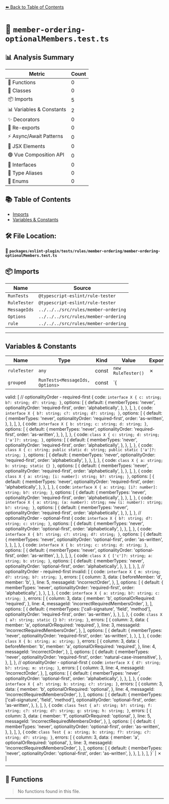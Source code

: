 [⬅️ Back to Table of Contents](../../../../../index.md)

# 📄 `member-ordering-optionalMembers.test.ts`

## 📊 Analysis Summary

| Metric | Count |
|--------|-------|
| 🔧 Functions | 0 |
| 🧱 Classes | 0 |
| 📦 Imports | 5 |
| 📊 Variables & Constants | 2 |
| ✨ Decorators | 0 |
| 🔄 Re-exports | 0 |
| ⚡ Async/Await Patterns | 0 |
| 💠 JSX Elements | 0 |
| 🟢 Vue Composition API | 0 |
| 📐 Interfaces | 0 |
| 📑 Type Aliases | 0 |
| 🎯 Enums | 0 |

## 📚 Table of Contents

- [Imports](#imports)
- [Variables & Constants](#variables-constants)

## 🛠️ File Location:
📂 **`packages/eslint-plugin/tests/rules/member-ordering/member-ordering-optionalMembers.test.ts`**

## 📦 Imports

| Name | Source |
|------|--------|
| `RunTests` | `@typescript-eslint/rule-tester` |
| `RuleTester` | `@typescript-eslint/rule-tester` |
| `MessageIds` | `../../../src/rules/member-ordering` |
| `Options` | `../../../src/rules/member-ordering` |
| `rule` | `../../../src/rules/member-ordering` |


---

## Variables & Constants

| Name | Type | Kind | Value | Exported |
|------|------|------|-------|----------|
| `ruleTester` | `any` | const | `new RuleTester()` | ✗ |
| `grouped` | `RunTests<MessageIds, Options>` | const | `{
  valid: [
    // optionalityOrder - required-first
    {
      code: `
interface X {
  c: string;
  b?: string;
  d?: string;
}
      `,
      options: [
        {
          default: {
            memberTypes: 'never',
            optionalityOrder: 'required-first',
            order: 'alphabetically',
          },
        },
      ],
    },
    {
      code: `
interface X {
  b?: string;
  c?: string;
  d?: string;
}
      `,
      options: [
        {
          default: {
            memberTypes: 'never',
            optionalityOrder: 'required-first',
            order: 'as-written',
          },
        },
      ],
    },
    {
      code: `
interface X {
  b: string;
  c: string;
  d: string;
}
      `,
      options: [
        {
          default: {
            memberTypes: 'never',
            optionalityOrder: 'required-first',
            order: 'as-written',
          },
        },
      ],
    },
    {
      code: `
class X {
  c: string;
  d: string;
  ['a']?: string;
}
      `,
      options: [
        {
          default: {
            memberTypes: 'never',
            optionalityOrder: 'required-first',
            order: 'alphabetically',
          },
        },
      ],
    },
    {
      code: `
class X {
  c: string;
  public static d: string;
  public static ['a']?: string;
}
      `,
      options: [
        {
          default: {
            memberTypes: 'never',
            optionalityOrder: 'required-first',
            order: 'alphabetically',
          },
        },
      ],
    },
    {
      code: `
class X {
  a: string;
  b: string;
  static {}
}
      `,
      options: [
        {
          default: {
            memberTypes: 'never',
            optionalityOrder: 'required-first',
            order: 'alphabetically',
          },
        },
      ],
    },
    {
      code: `
class X {
  a: string;
  [i: number]: string;
  b?: string;
}
      `,
      options: [
        {
          default: {
            memberTypes: 'never',
            optionalityOrder: 'required-first',
            order: 'alphabetically',
          },
        },
      ],
    },
    {
      code: `
interface X {
  a: string;
  [i?: number]: string;
  b?: string;
}
      `,
      options: [
        {
          default: {
            memberTypes: 'never',
            optionalityOrder: 'required-first',
            order: 'alphabetically',
          },
        },
      ],
    },
    {
      code: `
interface X {
  a: string;
  (a: number): string;
  new (i: number): string;
  b?: string;
}
      `,
      options: [
        {
          default: {
            memberTypes: 'never',
            optionalityOrder: 'required-first',
            order: 'alphabetically',
          },
        },
      ],
    },
    // optionalityOrder - optional-first
    {
      code: `
interface X {
  b?: string;
  d?: string;
  c: string;
}
      `,
      options: [
        {
          default: {
            memberTypes: 'never',
            optionalityOrder: 'optional-first',
            order: 'alphabetically',
          },
        },
      ],
    },
    {
      code: `
interface X {
  b?: string;
  c?: string;
  d?: string;
}
      `,
      options: [
        {
          default: {
            memberTypes: 'never',
            optionalityOrder: 'optional-first',
            order: 'as-written',
          },
        },
      ],
    },
    {
      code: `
interface X {
  b: string;
  c: string;
  d: string;
}
      `,
      options: [
        {
          default: {
            memberTypes: 'never',
            optionalityOrder: 'optional-first',
            order: 'as-written',
          },
        },
      ],
    },
    {
      code: `
class X {
  ['c']?: string;
  a: string;
  b: string;
}
      `,
      options: [
        {
          default: {
            memberTypes: 'never',
            optionalityOrder: 'optional-first',
            order: 'alphabetically',
          },
        },
      ],
    },
  ],
  // optionalityOrder - required-first
  invalid: [
    {
      code: `
interface X {
  m: string;
  d?: string;
  b?: string;
}
      `,
      errors: [
        {
          column: 3,
          data: {
            beforeMember: 'd',
            member: 'b',
          },
          line: 5,
          messageId: 'incorrectOrder',
        },
      ],
      options: [
        {
          default: {
            memberTypes: 'never',
            optionalityOrder: 'required-first',
            order: 'alphabetically',
          },
        },
      ],
    },
    {
      code: `
interface X {
  a: string;
  b?: string;
  c: string;
}
      `,
      errors: [
        {
          column: 3,
          data: {
            member: 'b',
            optionalOrRequired: 'required',
          },
          line: 4,
          messageId: 'incorrectRequiredMembersOrder',
        },
      ],
      options: [
        {
          default: {
            memberTypes: ['call-signature', 'field', 'method'],
            optionalityOrder: 'required-first',
            order: 'as-written',
          },
        },
      ],
    },
    {
      code: `
class X {
  a?: string;
  static {}
  b?: string;
}
      `,
      errors: [
        {
          column: 3,
          data: {
            member: 'a',
            optionalOrRequired: 'required',
          },
          line: 3,
          messageId: 'incorrectRequiredMembersOrder',
        },
      ],
      options: [
        {
          default: {
            memberTypes: 'never',
            optionalityOrder: 'required-first',
            order: 'as-written',
          },
        },
      ],
    },
    {
      code: `
class X {
  b: string;
  a: string;
}
      `,
      errors: [
        {
          column: 3,
          data: {
            beforeMember: 'b',
            member: 'a',
            optionalOrRequired: 'required',
          },
          line: 4,
          messageId: 'incorrectOrder',
        },
      ],
      options: [
        {
          default: {
            memberTypes: 'never',
            optionalityOrder: 'required-first',
            order: 'natural-case-insensitive',
          },
        },
      ],
    },
    // optionalityOrder - optional-first
    {
      code: `
interface X {
  d?: string;
  b?: string;
  m: string;
}
      `,
      errors: [
        {
          column: 3,
          line: 4,
          messageId: 'incorrectOrder',
        },
      ],
      options: [
        {
          default: {
            memberTypes: 'never',
            optionalityOrder: 'optional-first',
            order: 'alphabetically',
          },
        },
      ],
    },
    {
      code: `
interface X {
  a?: string;
  b: string;
  c?: string;
}
      `,
      errors: [
        {
          column: 3,
          data: {
            member: 'b',
            optionalOrRequired: 'optional',
          },
          line: 4,
          messageId: 'incorrectRequiredMembersOrder',
        },
      ],
      options: [
        {
          default: {
            memberTypes: ['call-signature', 'field', 'method'],
            optionalityOrder: 'optional-first',
            order: 'as-written',
          },
        },
      ],
    },
    {
      code: `
class Test {
  a?: string;
  b?: string;
  f: string;
  c?: string;
  d?: string;
  g: string;
  h: string;
}
      `,
      errors: [
        {
          column: 3,
          data: {
            member: 'f',
            optionalOrRequired: 'optional',
          },
          line: 5,
          messageId: 'incorrectRequiredMembersOrder',
        },
      ],
      options: [
        {
          default: {
            memberTypes: 'never',
            optionalityOrder: 'optional-first',
            order: 'as-written',
          },
        },
      ],
    },
    {
      code: `
class Test {
  a: string;
  b: string;
  f?: string;
  c?: string;
  d?: string;
}
      `,
      errors: [
        {
          column: 3,
          data: {
            member: 'a',
            optionalOrRequired: 'optional',
          },
          line: 3,
          messageId: 'incorrectRequiredMembersOrder',
        },
      ],
      options: [
        {
          default: {
            memberTypes: 'never',
            optionalityOrder: 'optional-first',
            order: 'as-written',
          },
        },
      ],
    },
  ],
}` | ✗ |


---

## 🔧 Functions

> No functions found in this file.


---